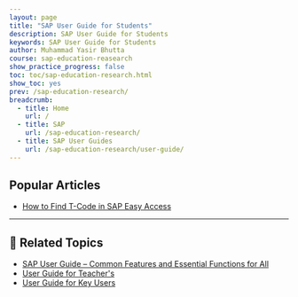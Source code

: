 ```yaml
---
layout: page
title: "SAP User Guide for Students"
description: SAP User Guide for Students
keywords: SAP User Guide for Students
author: Muhammad Yasir Bhutta
course: sap-education-reasearch
show_practice_progress: false
toc: toc/sap-education-research.html
show_toc: yes
prev: /sap-education-research/
breadcrumb:
  - title: Home
    url: /
  - title: SAP
    url: /sap-education-research/
  - title: SAP User Guides
    url: /sap-education-research/user-guide/
---
```


## Popular Articles

- [How to Find T-Code in SAP Easy Access](posts/check-t-code-0007.md)

---

## 📘 **Related Topics**

- [SAP User Guide – Common Features and Essential Functions for All](user-guide-common-features.md)
- [User Guide for Teacher's](user-guide-teachers.md)
- [User Guide for Key Users](user-guide-power-users-admin.md)